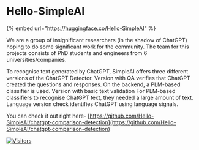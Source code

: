# Hello-SimpleAI

{% embed url="https://huggingface.co/Hello-SimpleAI" %}

We are a group of insignificant researchers (in the shadow of ChatGPT) hoping to do some significant work for the community. The team for this projects consists of PhD students and engineers from 6 universities/companies.

To recognise text generated by ChatGPT, SimpleAI offers three different versions of the ChatGPT Detector. Version with QA verifies that ChatGPT created the questions and responses. On the backend, a PLM-based classifier is used. Version with basic text validation For PLM-based classifiers to recognise ChatGPT text, they needed a large amount of text. Language version check identifies ChatGPT using language signals.

You can check it out right here- [https://github.com/Hello-SimpleAI/chatgpt-comparison-detection](https://github.com/Hello-SimpleAI/chatgpt-comparison-detection)

[![Visitors](https://api.visitorbadge.io/api/visitors?path=https%3A%2F%2Fgithub.com%2Fdrshahizan\&labelColor=%23697689\&countColor=%23555555\&style=plastic)](https://visitorbadge.io/status?path=https%3A%2F%2Fgithub.com%2Fdrshahizan)
